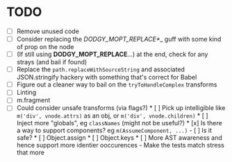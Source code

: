 TODO
====

- [ ] Remove unused code
- [ ] Consider replacing the __DODGY_MOPT_REPLACE_*__ guff with some kind of
      prop on the node
- [ ] (If still using __DODGY_MOPT_REPLACE__...) at the end, check for any
      strays (and bail if found)
- [ ] Replace the `path.replaceWithSourceString` and associated JSON.stringify
      hackery with something that's correct for Babel
- [ ] Figure out a cleaner way to bail on the `tryToHandleComplex` transforms
- [ ] Linting
- [ ] m.fragment
- [ ] Could consider unsafe transforms (via flags?)
      * [ ] Pick up intelligible like `m('div', vnode.attrs)` as an obj,
            or `m('div', vnode.children)`
      * [ ] Inject more "globals", eg `classNames` (might not be useful?)
      * [x] Is there a way to support components? eg `m(AssumeComponent, ...)`
            - [ ] Is it safe?
      * [ ] Object.assign
      * [ ] Object.keys
      * [ ] More AST awareness and hence support more identier ooccurences
            - Make the tests match stress that more
